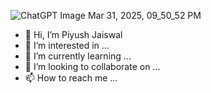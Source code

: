 ![ChatGPT Image Mar 31, 2025, 09_50_52 PM](https://github.com/user-attachments/assets/a6542e6a-14f4-40d2-bd4e-a85a43c3ca6f)

- 👋 Hi, I’m Piyush Jaiswal
- 👀 I’m interested in ...
- 🌱 I’m currently learning ...
- 💞️ I’m looking to collaborate on ...
- 📫 How to reach me ...

